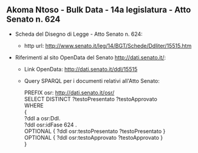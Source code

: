 ## Akoma Ntoso - Bulk Data - 14a legislatura - Atto Senato n. 624 ##

* Scheda del Disegno di Legge - Atto Senato n. 624:
	* http url: http://www.senato.it/leg/14/BGT/Schede/Ddliter/15515.htm

* Riferimenti al sito OpenData del Senato http://dati.senato.it/:
	* Link OpenData: http://dati.senato.it/ddl/15515
	* Query SPARQL per i documenti relativi all'Atto Senato:

        PREFIX osr: <http://dati.senato.it/osr/>  
		SELECT DISTINCT ?testoPresentato ?testoApprovato  
		WHERE  
		{  
		    ?ddl a osr:Ddl.  
		    ?ddl osr:idFase 624 .  
		    OPTIONAL { ?ddl osr:testoPresentato ?testoPresentato }  
		    OPTIONAL { ?ddl osr:testoApprovato ?testoApprovato }  
		}
		